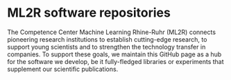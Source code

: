 # ML2R software repositories

The Competence Center Machine Learning Rhine-Ruhr (ML2R) connects pioneering research institutions to establish cutting-edge research, to support young scientists and to strengthen the technology transfer in companies. To support these goals, we maintain this GitHub page as a hub for the software we develop, be it fully-fledged libraries or experiments that supplement our scientific publications.
